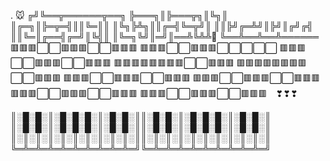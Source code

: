 . 🐭
╔╝╚══╦══════╦══╗
╠═══╗║╠═══╦╗║╚╗║
║╔═╗║╠═╦═╣║║╚═║║
║╚╗╠╩╗║║╔═╣╚═╦╝║
║║╠╝╔═╩╝║╠╝║╔╝╔╣
║║╚═║╔══╣╔═╝║╚╣║
║╚═╗╚╝║═╝║══╩╚╩╩🧀
╚══╩══╩══╩══════
🟥🟥🟥⬜⬜🟥🟥🟥⬜⬜🟥🟥🟥
🟥🟥🟥⬜⬜🟥🟥🟥⬜⬜⬜⬜⬜
🟥🟥🟥⬜⬜🟥🟥🟥⬜⬜🟥🟥🟥
🟥🟥🟥🟥🟥🟥🟥🟥⬜⬜🟥🟥🟥
🟥🟥🟥🟥🟥🟥🟥🟥⬜⬜🟥🟥🟥
🟥🟥🟥⬜⬜🟥🟥🟥⬜⬜🟥🟥🟥
🟥🟥🟥⬜⬜🟥🟥🟥⬜⬜🟥🟥🟥
🟥🟥🟥⬜⬜🟥🟥🟥⬜⬜🟥🟥🟥
🟥🟥🟥⬜⬜🟥🟥🟥⬜⬜🟥🟥🟥　❣❣❣

║░█░█░║░█░█░█░║░█░█░║║░█░█░║░█░█░█░║░█░█░║
║░█░█░║░█░█░█░║░█░█░║║░█░█░║░█░█░█░║░█░█░║
║░║░║░║░║░║░║░║░║░║░║║░║░║░║░║░║░║░║░║░║░║
╚═╩═╩═╩═╩═╩═╩═╩═╩═╩═╝╚═╩═╩═╩═╩═╩═╩═╩═╩═╩═╝



